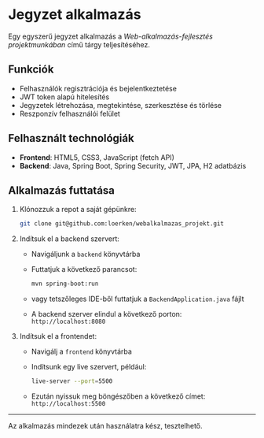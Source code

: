 # Jegyzet alkalmazás

Egy egyszerű jegyzet alkalmazás a *Web-alkalmazás-fejlesztés projektmunkában* című tárgy teljesítéséhez.

## Funkciók

- Felhasználók regisztrációja és bejelentkeztetése
- JWT token alapú hitelesítés
- Jegyzetek létrehozása, megtekintése, szerkesztése és törlése
- Reszponzív felhasználói felület

## Felhasznált technológiák

- **Frontend**: HTML5, CSS3, JavaScript (fetch API)
- **Backend**: Java, Spring Boot, Spring Security, JWT, JPA, H2 adatbázis

## Alkalmazás futtatása

1. Klónozzuk a repot a saját gépünkre:

   ```bash
   git clone git@github.com:loerken/webalkalmazas_projekt.git
   ```

2. Indítsuk el a backend szervert:

   - Navigáljunk a `backend` könyvtárba
   - Futtatjuk a következő parancsot:

     ```bash
     mvn spring-boot:run
     ```

   - vagy tetszőleges IDE-ből futtatjuk a `BackendApplication.java` fájlt  
   - A backend szerver elindul a következő porton: `http://localhost:8080`

3. Indítsuk el a frontendet:

   - Navigálj a `frontend` könyvtárba
   - Indítsunk egy live szervert, például:

     ```bash
     live-server --port=5500
     ```

   - Ezután nyissuk meg böngészőben a következő címet: `http://localhost:5500`

---

Az alkalmazás mindezek után használatra kész, tesztelhető.